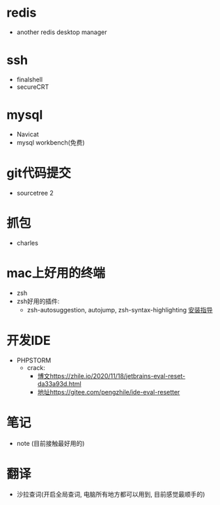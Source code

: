 # redis
- another redis desktop manager

# ssh
- finalshell
- secureCRT

# mysql
- Navicat 
- mysql workbench(免费)

# git代码提交
- sourcetree 2

# 抓包
- charles

# mac上好用的终端
- zsh
 - zsh好用的插件: 
   - zsh-autosuggestion, autojump, zsh-syntax-highlighting [安装指导](https://juejin.im/post/6844903939121348616)
   
# 开发IDE
- PHPSTORM
  - crack:
     - [博文https://zhile.io/2020/11/18/jetbrains-eval-reset-da33a93d.html](https://zhile.io/2020/11/18/jetbrains-eval-reset-da33a93d.html)
     - [地址https://gitee.com/pengzhile/ide-eval-resetter](https://gitee.com/pengzhile/ide-eval-resetter)

# 笔记
  - note (目前接触最好用的)

# 翻译
  - 沙拉查词(开启全局查词, 电脑所有地方都可以用到, 目前感觉最顺手的)